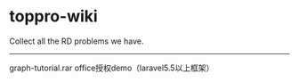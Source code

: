 # toppro-wiki
Collect all the RD problems we have.
<hr>
graph-tutorial.rar  office授权demo（laravel5.5以上框架）
